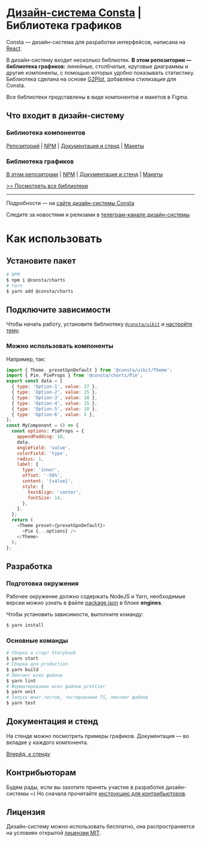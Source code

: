 # [Дизайн-система Consta](https://consta.design/) | Библиотека графиков

Consta — дизайн-система для разработки интерфейсов, написана на [React](https://reactjs.org/).

В дизайн-систему входит несколько библиотек. **В этом репозитории — библиотека графиков:** линейные, столбчатые, круговые диаграммы и другие компоненты, с помощью которых удобно показывать статистику. Библиотека сделана на основе [G2Plot](https://g2plot.antv.vision/en), добавлена стилизация для Consta.

Все библиотеки представлены в виде компонентов и макетов в Figma.

## Что входит в дизайн-систему

### Библиотека компонентов

[Репозиторий](https://github.com/consta-design-system/uikit) | [NPM](https://www.npmjs.com/package/@consta/uikit) | [Документация и стенд](http://uikit.consta.design/) | [Макеты](https://www.figma.com/community/file/853774806786762374)

### Библиотека графиков

[В этом репозитории](https://github.com/consta-design-system/charts) | [NPM](https://www.npmjs.com/package/@consta/charts) | [Документация и стенд](http://charts.consta.design/) | [Макеты](https://www.figma.com/community/file/982611119114314434)

[>> Посмотреть все библиотеки](http://uikit.consta.design/?path=/docs/common-about-github--page)

<hr>

Подробности — на [сайте дизайн-системы Consta](https://consta.design/)

Следите за новостями и релизами в [телеграм-канале дизайн-системы](https://t.me/consta_ui_releases)

# Как использовать

## Установите пакет

```sh
# NPM
$ npm i @consta/charts
# Yarn
$ yarn add @consta/charts
```

## Подключите зависимости

Чтобы начать работу, установите библиотеку [`@consta/uikit`](https://www.npmjs.com/package/@consta/uikit) и [настройте тему](http://uikit.consta.design/?path=/docs/components-theme--playground).

### Можно использовать компоненты

Например, так:

```js
import { Theme, presetGpnDefault } from '@consta/uikit/Theme';
import { Pie, PieProps } from '@consta/charts/Pie';
export const data = [
  { type: 'Option-1', value: 27 },
  { type: 'Option-2', value: 25 },
  { type: 'Option-3', value: 18 },
  { type: 'Option-4', value: 15 },
  { type: 'Option-5', value: 10 },
  { type: 'Option-6', value: 5 },
];
const MyComponent = () => {
  const options: PieProps = {
    appendPadding: 10,
    data,
    angleField: 'value',
    colorField: 'type',
    radius: 1,
    label: {
      type: 'inner',
      offset: '-50%',
      content: '{value}',
      style: {
        textAlign: 'center',
        fontSize: 14,
      },
    },
  };
  return (
    <Theme preset={presetGpnDefault}>
      <Pie {...options} />
    </Theme>
  );
};
```

## Разработка

### Подготовка окружения

Рабочее окружение должно содержать NodeJS и Yarn, необходимые версии можно узнать в файле [package.json](./package.json) в блоке **engines**.

Чтобы установить зависимости, выполните команду:

```sh
$ yarn install
```

### Основные команды

```sh
# Сборка и старт Storybook
$ yarn start
# Сборка для production
$ yarn build
# Линтинг всех файлов
$ yarn lint
# Форматирование всех файлов prettier
$ yarn unit
# Запуск юнит-тестов, тестирование TS, линтинг файлов
$ yarn test
```

## Документация и стенд

На стенде можно посмотреть примеры графиков. Документация — во вкладке у каждого компонента.

[Вперёд, к стенду](http://charts.consta.design/)

## Контрибьюторам

Будем рады, если вы захотите принять участие в разработке дизайн-системы =) Но сначала прочитайте [инструкцию для контрибьюторов](http://charts.consta.design/?path=/docs/common-develop-contributors--page).

## Лицензия

Дизайн-систему можно использовать бесплатно, она распространяется на условиях открытой [лицензии MIT](https://consta.design/static/licence_mit.pdf).
